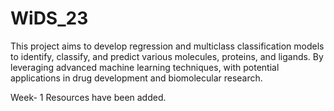# WiDS_23
This project aims to develop regression and multiclass classification models to identify, classify, and predict various molecules, proteins, and ligands. By leveraging advanced machine learning techniques, with potential applications in drug development and biomolecular research.

Week- 1 Resources have been added.

